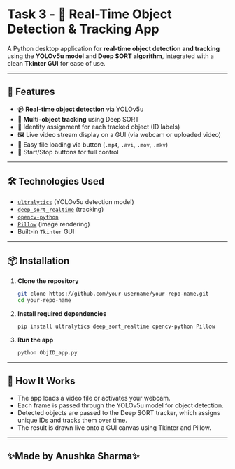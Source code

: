 # Task 3 - 🧠 Real-Time Object Detection & Tracking App

A Python desktop application for **real-time object detection and tracking** using the **YOLOv5u model** and **Deep SORT algorithm**, integrated with a clean **Tkinter GUI** for ease of use.

---
## 🎯 Features

- 📹 **Real-time object detection** via YOLOv5u  
- 🔁 **Multi-object tracking** using Deep SORT  
- 🧠 Identity assignment for each tracked object (ID labels)  
- 🖼️ Live video stream display on a GUI (via webcam or uploaded video)  
- 📁 Easy file loading via button (`.mp4`, `.avi`, `.mov`, `.mkv`)  
- 🛑 Start/Stop buttons for full control  

---
## 🛠️ Technologies Used

- [`ultralytics`](https://github.com/ultralytics/ultralytics) (YOLOv5u detection model)
- [`deep_sort_realtime`](https://pypi.org/project/deep-sort-realtime/) (tracking)
- [`opencv-python`](https://pypi.org/project/opencv-python/)
- [`Pillow`](https://pypi.org/project/Pillow/) (image rendering)
- Built-in `Tkinter` GUI

---
## 📦 Installation

1. **Clone the repository**
   ```bash
   git clone https://github.com/your-username/your-repo-name.git
   cd your-repo-name

2. **Install required dependencies**
   ```bash
   pip install ultralytics deep_sort_realtime opencv-python Pillow

3. **Run the app**
   ```bash
   python ObjID_app.py
---
## 🧪 How It Works

- The app loads a video file or activates your webcam.
- Each frame is passed through the YOLOv5u model for object detection.
- Detected objects are passed to the Deep SORT tracker, which assigns unique IDs and tracks them over time.
- The result is drawn live onto a GUI canvas using Tkinter and Pillow.
---
## ✨Made by Anushka Sharma✨

